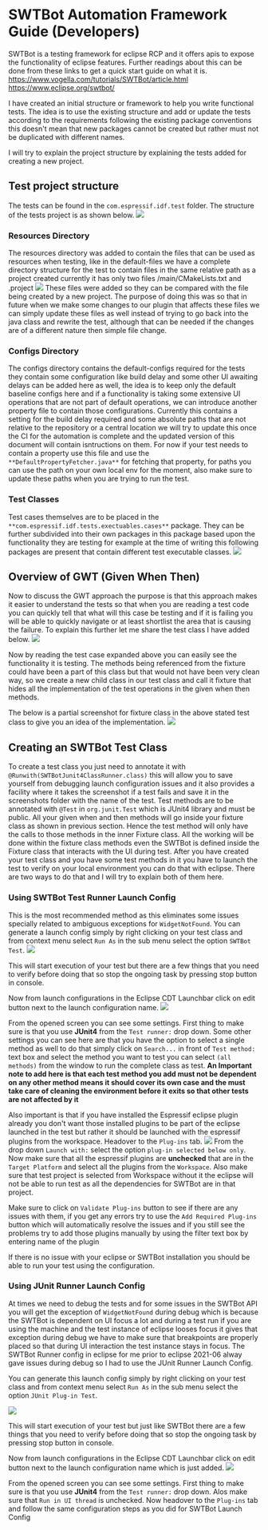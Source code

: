 # SWTBot Automation Framework Guide (Developers)

SWTBot is a testing framework for eclipse RCP and it offers apis to expose the functionality of eclipse features. Further readings about this can be done from these links to get a quick start guide on what it is.
https://www.vogella.com/tutorials/SWTBot/article.html 
https://www.eclipse.org/swtbot/ 

I have created an initial structure or framework to help you write functional tests. The idea is to use the existing structure and add or update the tests according to the requirements following the existing package conventions this doesn't mean that new packages cannot be created but rather must not be duplicated with different names. 

I will try to explain the project structure by explaining the tests added for creating a new project.

## Test project structure

The tests can be found in the `com.espressif.idf.test` folder. The structure of the tests project is as shown below.
![](doc/images/project_structure.png)

### Resources Directory

The resources directory was added to contain the files that can be used as resources when testing, like in the default-files we have a complete directory structure for the test to contain files in the same relative path as a project created currently it has only two files /main/CMakeLists.txt and .project
![](doc/images/resources_dir.png)
These files were added so they can be compared with the file being created by a new project. The purpose of doing this was so that in future when we make some changes to our plugin that affects these files we can simply update these files as well instead of trying to go back into the java class and rewrite the test, although that can be needed if the changes are of a different nature then simple file change.

### Configs Directory

The configs directory contains the default-configs required for the tests they contain some configuration like build delay and some other UI awaiting delays can be added here as well, the idea is to keep only the default baseline configs here and if a functionality is taking some extensive UI operations that are not part of default operations, we can introduce another property file to contain those configurations. Currently this contains a setting for the build delay required and some absolute paths that are not relative to the repository or a central location we will try to update this once the CI for the automation is complete and the updated version of this document will contain isntructions on them. For now if your test needs to contain a property use this file and use the `**DefaultPropertyFetcher.java**` for fetching that property, for paths you can use the path on your own local env for the moment, also make sure to update these paths when you are trying to run the test.

### Test Classes
Test cases themselves are to be placed in the `**com.espressif.idf.tests.exectuables.cases**` package. They can be further subdivided into their own packages in this package based upon the functionality they are testing for example at the time of writing this following packages are present that contain different test executable classes.
![](doc/images/test_executable_packages.png)


## Overview of GWT (Given When Then)

Now to discuss the GWT approach the purpose is that this approach makes it easier to understand the tests so that when you are reading a test code you can quickly tell that what will this case be testing and if it is failing you will be able to quickly navigate or at least shortlist the area that is causing the failure. To explain this further let me share the test class I have added below.
![](doc/images/sample_test_class.png)

Now by reading the test case expanded above you can easily see the functionality it is testing. The methods being referenced from the fixture could have been a part of this class but that would not have been very clean way, so we create a new child class in our test class and call it fixture that hides all the implementation of the test operations in the given when then methods.

The below is a partial screenshot for fixture class in the above stated test class to give you an idea of the implementation.
![](doc/images/fixture_class.png)

## Creating an SWTBot Test Class

To create a test class you just need to annotate it with `@Runwith(SWTBotJunit4ClassRunner.class)` this will allow you to save yourself from debugging launch configuration issues and it also provides a facility where it takes the screenshot if a test fails and save it in the screenshots folder with the name of the test.
Test methods are to be annotated with `@Test` in `org.junit.Test` which is JUnit4 library and must be public.
All your given when and then methods will go inside your fixture class as shown in previous section. Hence the test method will only have the calls to those methods in the inner Fixture class. All the working will be done within the fixture class methods even the SWTBot is defined inside the Fixture class that interacts with the UI during test.
After you have created your test class and you have some test methods in it you have to launch the test to verify on your local environment you can do that with eclipse. There are two ways to do that and I will try to explain both of them here.

### Using SWTBot Test Runner Launch Config
This is the most recommended method as this eliminates some issues specially related to ambiguous exceptions for `WidgetNotFound`. You can generate a launch config simply by right clicking on your test class and from context menu select `Run As` in the sub menu select the option `SWTBot Test`.
![](doc/images/launch_config_menu_swtbot.png)

This will start execution of your test but there are a few things that you need to verify before doing that so stop the ongoing task by pressing stop button in console.

Now from launch configurations in the Eclipse CDT Launchbar click on edit button next to the launch configuration name.
![](doc/images/launch_config_edit.png)

From the opened screen you can see some settings. First thing to make sure is that you use **JUnit4** from the `Test runner:` drop down. 
Some other settings you can see here are that you have the option to select a single method as well to do that simply click on `Search...` in front of `Test method:` text box and select the method you want to test you can select `(all methods)` from the window to run the complete class as test. **An Important note to add here is that each test method you add must not be dependent on any other method means it should cover its own case and the must take care of cleaning the environment before it exits so that other tests are not affected by it**

Also important is that if you have installed the Espressif eclipse plugin already you don't want those installed plugins to be part of the eclipse launched in the test but rather it should be launched with the espressif plugins from the workspace. Headover to the `Plug-ins` tab.
![](doc/images/launch_config_edit_plugins.png)
From the drop down `Launch with:` select the option `plug-in selected below only`. Now make sure that all the espressif plugins are **unchecked** that are in the `Target Platform` and select all the plugins from the `Workspace`. Also make sure that test project is selected from Workspace without it the eclipse will not be able to run test as all the dependencies for SWTBot are in that project.

Make sure to click on `Validate Plug-ins` button to see if there are any issues with them, if you get any errors try to use the `Add Required Plug-ins` button which will automatically resolve the issues and if you still see the problems try to add those plugins manually by using the filter text box by entering name of the plugin

If there is no issue with your eclipse or SWTBot installation you should be able to run your test using the configuration.

### Using JUnit Runner Launch Config
At times we need to debug the tests and for some issues in the SWTBot API you will get the exception of `WidgetNotFound` during debug which is because the SWTBot is dependent on UI focus a lot and during a test run if you are using the machine and the test instance of eclipse looses focus it gives that exception during debug we have to make sure that breakpoints are properly placed so that during UI interaction the test instance stays in focus. The SWTBot Runner config in eclipse for me prior to eclipse 2021-06 alway gave issues during debug so I had to use the JUnit Runner Launch Config.

You can generate this launch config simply by right clicking on your test class and from context menu select `Run As` in the sub menu select the option `JUnit Plug-in Test`.

![](doc/images/launch_config_menu_junit.png)

This will start execution of your test but just like SWTBot there are a few things that you need to verify before doing that so stop the ongoing task by pressing stop button in console.

Now from launch configurations in the Eclipse CDT Launchbar click on edit button next to the launch configuration name which is just added.
![](doc/images/launch_config_edit_junit.png)

From the opened screen you can see some settings. First thing to make sure is that you use **JUnit4** from the `Test runner:` drop down. Alos make sure that `Run in UI thread` is unchecked.
Now headover to the `Plug-ins` tab and follow the same configuration steps as you did for SWTBot Launch Config